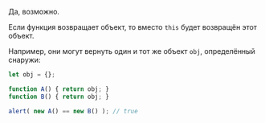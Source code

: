 Да, возможно.

Если функция возвращает объект, то вместо `this` будет возвращён этот объект.

Например, они могут вернуть один и тот же объект `obj`, определённый снаружи:

```js run no-beautify
let obj = {};

function A() { return obj; }
function B() { return obj; }

alert( new A() == new B() ); // true
```
